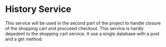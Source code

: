 # History Service
This service will be used in the second part of the project to handle closure of the shopping cart and procceed checkout. This service is hardly depedent to the shopping cart service.</b>
It use a single database with a post and a get method. </b>
